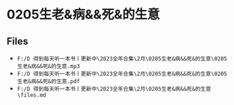 # 0205生老&病&&死&的生意

## Files

- `F:/D 得到每天听一本书丨更新中\2023全年合集\2月\0205生老&病&&死&的生意\0205生老&病&&死&的生意.mp3`
- `F:/D 得到每天听一本书丨更新中\2023全年合集\2月\0205生老&病&&死&的生意\0205生老&病&&死&的生意.pdf`
- `F:/D 得到每天听一本书丨更新中\2023全年合集\2月\0205生老&病&&死&的生意\files.md`
